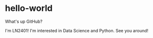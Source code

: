 # hello-world

What's up GitHub?

I'm LN2401! I'm interested in Data Science and Python.
See you around!

